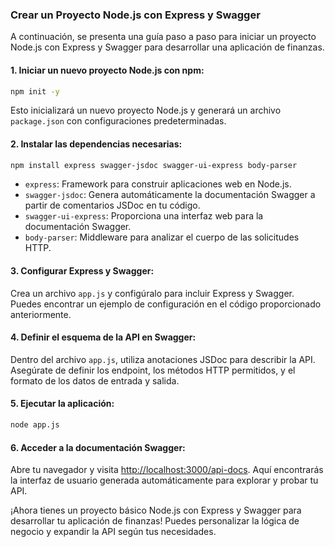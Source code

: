 ### Crear un Proyecto Node.js con Express y Swagger

A continuación, se presenta una guía paso a paso para iniciar un proyecto Node.js con Express y Swagger para desarrollar una aplicación de finanzas.

#### 1. Iniciar un nuevo proyecto Node.js con npm:

```bash
npm init -y
```

Esto inicializará un nuevo proyecto Node.js y generará un archivo `package.json` con configuraciones predeterminadas.

#### 2. Instalar las dependencias necesarias:

```bash
npm install express swagger-jsdoc swagger-ui-express body-parser
```

- `express`: Framework para construir aplicaciones web en Node.js.
- `swagger-jsdoc`: Genera automáticamente la documentación Swagger a partir de comentarios JSDoc en tu código.
- `swagger-ui-express`: Proporciona una interfaz web para la documentación Swagger.
- `body-parser`: Middleware para analizar el cuerpo de las solicitudes HTTP.

#### 3. Configurar Express y Swagger:

Crea un archivo `app.js` y configúralo para incluir Express y Swagger. Puedes encontrar un ejemplo de configuración en el código proporcionado anteriormente.

#### 4. Definir el esquema de la API en Swagger:

Dentro del archivo `app.js`, utiliza anotaciones JSDoc para describir la API. Asegúrate de definir los endpoint, los métodos HTTP permitidos, y el formato de los datos de entrada y salida.

#### 5. Ejecutar la aplicación:

```bash
node app.js
```

#### 6. Acceder a la documentación Swagger:

Abre tu navegador y visita [http://localhost:3000/api-docs](http://localhost:3000/api-docs). Aquí encontrarás la interfaz de usuario generada automáticamente para explorar y probar tu API.

¡Ahora tienes un proyecto básico Node.js con Express y Swagger para desarrollar tu aplicación de finanzas! Puedes personalizar la lógica de negocio y expandir la API según tus necesidades.